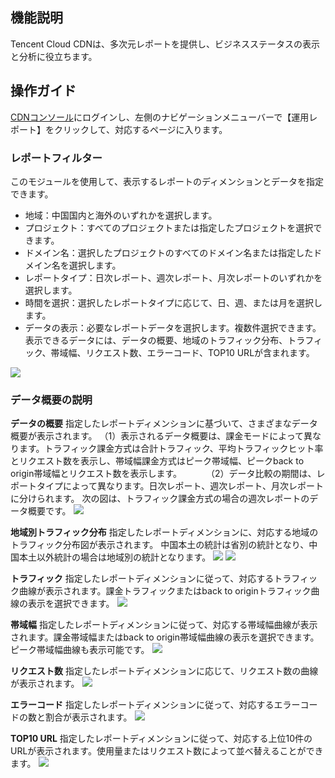 ## 機能説明
Tencent Cloud CDNは、多次元レポートを提供し、ビジネスステータスの表示と分析に役立ちます。

## 操作ガイド

[CDNコンソール](https://console.cloud.tencent.com/cdn)にログインし、左側のナビゲーションメニューバーで【運用レポート】をクリックして、対応するページに入ります。
### レポートフィルター
このモジュールを使用して、表示するレポートのディメンションとデータを指定できます。
+ 地域：中国国内と海外のいずれかを選択します。
+ プロジェクト：すべてのプロジェクトまたは指定したプロジェクトを選択できます。
+ ドメイン名：選択したプロジェクトのすべてのドメイン名または指定したドメイン名を選択します。
+ レポートタイプ：日次レポート、週次レポート、月次レポートのいずれかを選択します。
+ 時間を選択：選択したレポートタイプに応じて、日、週、または月を選択します。
+ データの表示：必要なレポートデータを選択します。複数件選択できます。表示できるデータには、データの概要、地域のトラフィック分布、トラフィック、帯域幅、リクエスト数、エラーコード、TOP10 URLが含まれます。

![](https://main.qcloudimg.com/raw/7468fa6c7ae37490ac66554d51de0313.png)

### データ概要の説明
**データの概要**
指定したレポートディメンションに基づいて、さまざまなデータ概要が表示されます。
（1）表示されるデータ概要は、課金モードによって異なります。トラフィック課金方式は合計トラフィック、平均トラフィックヒット率とリクエスト数を表示し、帯域幅課金方式はピーク帯域幅、ピークback to origin帯域幅とリクエスト数を表示します。　　　
（2）データ比較の期間は、レポートタイプによって異なります。日次レポート、週次レポート、月次レポートに分けられます。
次の図は、トラフィック課金方式の場合の週次レポートのデータ概要です。
   ![](https://main.qcloudimg.com/raw/11f96816693c55b1312a77698f3092c9.png)

**地域別トラフィック分布**
指定したレポートディメンションに、対応する地域のトラフィック分布図が表示されます。
中国本土の統計は省別の統計となり、中国本土以外統計の場合は地域別の統計となります。
![](https://main.qcloudimg.com/raw/c76eb221aa09d55fcbabd43a7625d467.png)
![](https://main.qcloudimg.com/raw/90bb307d777d90d7452c51f5314bca84.png)

**トラフィック**
指定したレポートディメンションに従って、対応するトラフィック曲線が表示されます。課金トラフィックまたはback to originトラフィック曲線の表示を選択できます。
   ![](https://main.qcloudimg.com/raw/57797e78da04d133b8b8771d99790bc9.png)

**帯域幅**
指定したレポートディメンションに従って、対応する帯域幅曲線が表示されます。課金帯域幅またはback to origin帯域幅曲線の表示を選択できます。ピーク帯域幅曲線も表示可能です。
![](https://main.qcloudimg.com/raw/c1d0b1f8db8752edba8bd13e94d7f44d.png)

**リクエスト数**
指定したレポートディメンションに応じて、リクエスト数の曲線が表示されます。
 ![](https://main.qcloudimg.com/raw/1a45fa3d34aa4e5ecd2468acd3e7b100.png)

 **エラーコード**
指定したレポートディメンションに従って、対応するエラーコードの数と割合が表示されます。
![](https://main.qcloudimg.com/raw/f9ac16bf621040b9fca68d47e9e2ed68.png)

**TOP10 URL**
指定したレポートディメンションに従って、対応する上位10件のURLが表示されます。使用量またはリクエスト数によって並べ替えることができます。
![](https://main.qcloudimg.com/raw/a2ceee17feb45c8a6fac190ae43501e4.png)

   

   
